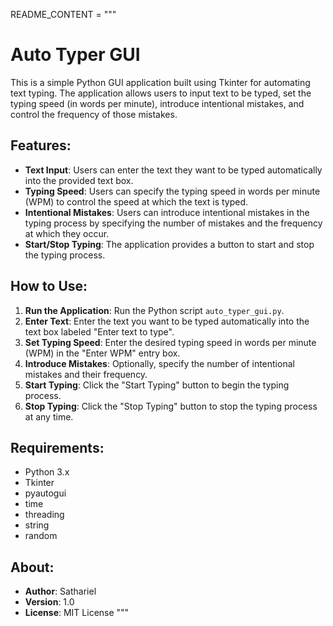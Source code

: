 README_CONTENT = """
# Auto Typer GUI

This is a simple Python GUI application built using Tkinter for automating text typing. The application allows users to input text to be typed, set the typing speed (in words per minute), introduce intentional mistakes, and control the frequency of those mistakes.

## Features:

- **Text Input**: Users can enter the text they want to be typed automatically into the provided text box.
- **Typing Speed**: Users can specify the typing speed in words per minute (WPM) to control the speed at which the text is typed.
- **Intentional Mistakes**: Users can introduce intentional mistakes in the typing process by specifying the number of mistakes and the frequency at which they occur.
- **Start/Stop Typing**: The application provides a button to start and stop the typing process.
  
## How to Use:

1. **Run the Application**: Run the Python script `auto_typer_gui.py`.
2. **Enter Text**: Enter the text you want to be typed automatically into the text box labeled "Enter text to type".
3. **Set Typing Speed**: Enter the desired typing speed in words per minute (WPM) in the "Enter WPM" entry box.
4. **Introduce Mistakes**: Optionally, specify the number of intentional mistakes and their frequency.
5. **Start Typing**: Click the "Start Typing" button to begin the typing process.
6. **Stop Typing**: Click the "Stop Typing" button to stop the typing process at any time.

## Requirements:

- Python 3.x
- Tkinter
- pyautogui
- time
- threading
- string
- random

## About:

- **Author**: Sathariel
- **Version**: 1.0
- **License**: MIT License
"""

